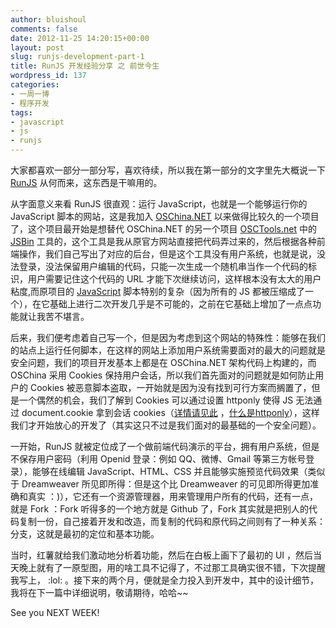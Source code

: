 ```yaml
---
author: bluishoul
comments: false
date: 2012-11-25 14:20:15+00:00
layout: post
slug: runjs-development-part-1
title: RunJS 开发经验分享 之 前世今生
wordpress_id: 137
categories:
- 一周一博
- 程序开发
tags:
- javascript
- js
- runjs
---
```


大家都喜欢一部分一部分写，喜欢待续，所以我在第一部分的文字里先大概说一下 [RunJS](http://runjs.cn) 从何而来，这东西是干嘛用的。

从字面意义来看 RunJS 很直观：运行 JavaScript，也就是一个能够运行你的 JavaScript 脚本的网站，这是我加入 [OSChina.NET](http://oschina.net/) 以来做得比较久的一个项目了，这个项目最开始是想替代 OSChina.NET 的另一个项目 [OSCTools.net](http://osctools.net) 中的 [JSBin](http://www.oschina.net/p/jsbin) 工具的，这个工具是我从原官方网站直接把代码弄过来的，然后根据各种前端操作，我们自己写出了对应的后台，但是这个工具没有用户系统，也就是说，没法登录，没法保留用户编辑的代码，只能一次生成一个随机串当作一个代码的标识，用户需要记住这个代码的 URL 才能下次继续访问，这样根本没有太大的用户粘度,而原项目的 [JavaScript](http://www.ostools.net/tools/jsbin/jsbin.js) 脚本特别的复杂（因为所有的 JS 都被压缩成了一个），在它基础上进行二次开发几乎是不可能的，之前在它基础上增加了一点点功能就让我苦不堪言。

后来，我们便考虑着自己写一个，但是因为考虑到这个网站的特殊性：能够在我们的站点上运行任何脚本，在这样的网站上添加用户系统需要面对的最大的问题就是安全问题，我们的项目开发基本上都是在 OSChina.NET 架构代码上构建的，而 OSChina 采用 Cookies 保持用户会话，所以我们首先面对的问题就是如何防止用户的 Cookies 被恶意脚本盗取，一开始就是因为没有找到可行方案而搁置了，但是一个偶然的机会，我们了解到 Cookies 可以通过设置 httponly 使得 JS 无法通过 document.cookie 拿到会话 cookies（[详情请见此](http://www.oschina.net/question/100267_65112) ，[什么是httponly](http://www.oschina.net/question/100267_65116)），这样我们才开始放心的开发了（其实这只不过是我们面对的最基础的一个安全问题）。

一开始，RunJS 就被定位成了一个做前端代码演示的平台，拥有用户系统，但是不保存用户密码（利用 Openid 登录：例如 QQ、微博、Gmail 等第三方帐号登录），能够在线编辑 JavaScript、HTML、CSS 并且能够实施预览代码效果（类似于 Dreamweaver 所见即所得：但是这个比 Dreamweaver 的可见即所得更加准确和真实 ：)），它还有一个资源管理器，用来管理用户所有的代码，还有一点，就是 Fork ：Fork 听得多的一个地方就是 Github 了，Fork 其实就是把别人的代码复制一份，自己接着开发和改造，而复制的代码和原代码之间则有了一种关系：分支，这就是最初的定位和基本功能。

当时，红薯就给我们激动地分析着功能，然后在白板上画下了最初的 UI ，然后当天晚上就有了一原型图，用的啥工具不记得了，不过那工具确实很不错，下次提醒我写上， :lol: 。接下来的两个月，便就是全力投入到开发中，其中的设计细节，我将在下一篇中详细说明，敬请期待，哈哈~~


See you NEXT WEEK!

